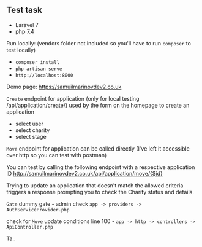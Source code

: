 ## Test task
- Laravel 7
- php 7.4

Run locally:
(vendors folder not included so you'll have to run `composer` to test locally)
-  `composer install`
-  `php artisan serve`
-  `http://localhost:8000`

Demo page:
https://samuilmarinovdev2.co.uk

`Create` endpoint for application (only for local testing /api/application/create/)
used by the form on the homepage to create an application
- select user
- select charity
- select stage

`Move` endpoint for application
can be called directly (I've left it accessible over http so you can test with postman)

You can test by calling the following endpoint with a respective application ID
http://samuilmarinovdev2.co.uk/api/application/move/{$id}

Trying to update an application that doesn't match the allowed criteria triggers a 
response prompting you to check the Charity status and details.

`Gate`
dummy gate - admin check
`app -> providers -> AuthServiceProvider.php`

check for `Move` update conditions
line 100 - `app -> http -> controllers -> ApiController.php`

Ta..